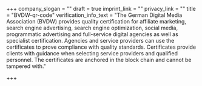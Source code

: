 +++
company_slogan = ""
draft = true
imprint_link = ""
privacy_link = ""
title = "BVDW-qr-code"
verification_info_text = "The German Digital Media Association (BVDW) provides quality certification for affiliate marketing, search engine advertising, search engine optimization, social media, programmatic advertising and full-service digital agencies as well as specialist certification. Agencies and service providers can use the certificates to prove compliance with quality standards. Certificates provide clients with guidance when selecting service providers and qualified personnel. The certificates are anchored in the block chain and cannot be tampered with."

+++

